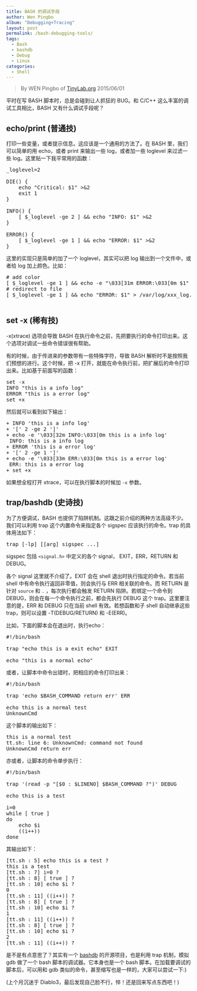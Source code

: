```yaml
---
title: BASH 的调试手段
author: Wen Pingbo
album: "Debugging+Tracing"
layout: post
permalink: /bash-debugging-tools/
tags:
  - Bash
  - bashdb
  - Debug
  - Linux
categories:
  - Shell
---
```


> By WEN Pingbo of [TinyLab.org][1]
> 2015/06/01

平时在写 BASH 脚本时，总是会碰到让人抓狂的 BUG。和 C/C++ 这么丰富的调试工具相比，BASH 又有什么调试手段呢？


## echo/print (普通技)

打印一些变量，或者提示信息。这应该是一个通用的方法了。在 BASH 里，我们可以简单的用 echo，或者 print 来输出一些 log，或者加一些 loglevel 来过滤一些 log。这里贴一下我平常用的函数：

<pre>_loglevel=2

DIE() {
    echo "Critical: $1" >&#038;2
    exit 1
}

INFO() {
    [ $_loglevel -ge 2 ] &#038;&#038; echo "INFO: $1" >&#038;2
}

ERROR() {
    [ $_loglevel -ge 1 ] &#038;&#038; echo "ERROR: $1" >&#038;2
}
</pre>

<!-- more -->

这里的实现只是简单的加了一个 loglevel，其实可以把 log 输出到一个文件中，或者给 log 加上颜色。比如：

<pre># add color
[ $_loglevel -ge 1 ] &#038;&#038; echo -e "\033[31m ERROR:\033[0m $1" >&#038;2
# redirect to file
[ $_loglevel -ge 1 ] &#038;&#038; echo "ERROR: $1" > /var/log/xxx_log.$BASHPID

</pre>

## set -x (稀有技)

-x(xtrace) 选项会导致 BASH 在执行命令之前，先把要执行的命令打印出来。这个选项对调试一些命令错误很有帮助。

有的时候，由于传进来的参数带有一些特殊字符，导致 BASH 解析时不是按照我们预想的进行。这个时候，把 -x 打开，就能在命令执行前，把扩展后的命令打印出来。比如基于前面写的函数：

<pre>set -x
INFO "this is a info log"
ERROR "this is a error log"
set +x
</pre>

然后就可以看到如下输出：

<pre>+ INFO 'this is a info log'
+ '[' 2 -ge 2 ']'
+ echo -e '\033[32m INFO:\033[0m this is a info log'
 INFO: this is a info log
+ ERROR 'this is a error log'
+ '[' 2 -ge 1 ']'
+ echo -e '\033[33m ERR:\033[0m this is a error log'
 ERR: this is a error log
+ set +x
</pre>

如果想全程打开 xtrace，可以在执行脚本的时候加 `-x` 参数。

## trap/bashdb (史诗技)

为了方便调试，BASH 也提供了陷阱机制。这跟之前介绍的两种方法高级不少。我们可以利用 trap 这个内置命令来指定各个 sigspec 应该执行的命令。trap 的具体用法如下：

<pre>trap [-lp] [[arg] sigspec ...]
</pre>

sigspec 包括 `<signal.h>` 中定义的各个 signal， EXIT，ERR，RETURN 和 DEBUG。

各个 signal 这里就不介绍了。EXIT 会在 shell 退出时执行指定的命令。若当前 shell 中有命令执行返回非零值，则会执行与 ERR 相关联的命令。而 RETURN 是针对 `source` 和 `.` ，每次执行都会触发 RETURN 陷阱。若绑定一个命令到 DEBUG，则会在每一个命令执行之前，都会先执行 DEBUG 这个 trap。这里要注意的是，ERR 和 DEBUG 只在当前 shell 有效。若想函数和子 shell 自动继承这些 trap，则可以设置 -T(DEBUG/RETURN) 和 -E(ERR)。

比如，下面的脚本会在退出时，执行echo：

<pre>#!/bin/bash

trap "echo this is a exit echo" EXIT

echo "this is a normal echo"
</pre>

或者，让脚本中命令出错时，把相应的命令打印出来：

<pre>#!/bin/bash

trap 'echo $BASH_COMMAND return err' ERR

echo this is a normal test
UnknownCmd
</pre>

这个脚本的输出如下：

<pre>this is a normal test
tt.sh: line 6: UnknownCmd: command not found
UnknownCmd return err
</pre>

亦或者，让脚本的命令单步执行：

<pre>#!/bin/bash

trap '(read -p "[$0 : $LINENO] $BASH_COMMAND ?")' DEBUG

echo this is a test

i=0
while [ true ]
do
    echo $i
    ((i++))
done
</pre>

其输出如下：

<pre>[tt.sh : 5] echo this is a test ?
this is a test
[tt.sh : 7] i=0 ?
[tt.sh : 8] [ true ] ?
[tt.sh : 10] echo $i ?
0
[tt.sh : 11] ((i++)) ?
[tt.sh : 8] [ true ] ?
[tt.sh : 10] echo $i ?
1
[tt.sh : 11] ((i++)) ?
[tt.sh : 8] [ true ] ?
[tt.sh : 10] echo $i ?
2
[tt.sh : 11] ((i++)) ?
</pre>

是不是有点意思了？其实有一个 [bashdb][2] 的开源项目，也是利用 trap 机制，模拟 gdb 做了一个 bash 脚本的调试器。它本身也是一个 bash 脚本。在加载要调试的脚本后，可以用和 gdb 类似的命令，甚至缩写也是一样的，大家可以尝试一下:)

(上个月沉迷于 Diablo3，最后发现自己脸不行，悴！还是回来写点东西吧！)





 [1]: http://tinylab.org
 [2]: http://bashdb.sourceforge.net/
